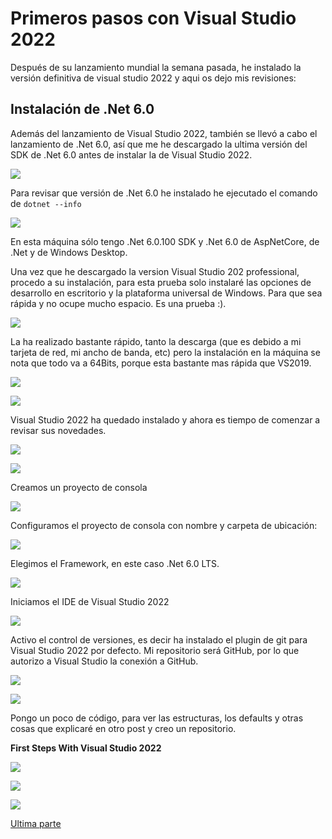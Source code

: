 # Primeros pasos con Visual Studio 2022

Después de su lanzamiento mundial la semana pasada, he instalado la versión definitiva de visual studio 2022 y aqui os dejo mis revisiones:

## Instalación de .Net 6.0

Además del lanzamiento de Visual Studio 2022, también se llevó a cabo el lanzamiento de .Net 6.0, así que me he descargado la ultima versión del SDK de .Net 6.0 antes de instalar la de Visual Studio 2022.

![](img/00.png)



Para revisar que versión de .Net 6.0 he instalado he ejecutado el comando de ```dotnet --info ```



![](img/00A.png)


En esta máquina sólo tengo .Net 6.0.100 SDK y .Net 6.0 de AspNetCore, de .Net y de Windows Desktop.



Una vez que he descargado la version Visual Studio 202 professional, procedo a su instalación, para esta prueba solo instalaré las opciones de desarrollo en escritorio y la plataforma universal de Windows. Para que sea rápida y no ocupe mucho espacio. Es una prueba :).



![](img/01.png)



La ha realizado bastante rápido, tanto la descarga (que es debido a mi tarjeta de red, mi ancho de banda, etc) pero la instalación en la máquina  se nota que todo va a 64Bits, porque esta bastante mas rápida que VS2019.



![](img/03.png)



![](img/04.png)



Visual Studio 2022 ha quedado instalado y ahora es tiempo de comenzar a revisar sus novedades.

![](img/06.png)

![](img/07.png)



Creamos un proyecto de consola

![](img/08.png)



Configuramos el proyecto de consola con nombre y carpeta de ubicación:

![](img/09.png)



Elegimos el Framework, en este caso .Net 6.0 LTS.

![](img/10.png)



Iniciamos el IDE de Visual Studio 2022

![](img/11.png)



Activo el control de versiones, es decir ha instalado el plugin de git para Visual Studio 2022 por defecto. Mi repositorio será GitHub, por lo que autorizo a Visual Studio la conexión a GitHub.

![](img/12.png)

![](img/13.png)

Pongo un poco de código, para ver las estructuras, los defaults y otras cosas que explicaré en otro post y creo un repositorio.

**First Steps With Visual Studio 2022**



![](img/14.png)

![](img/15.png)

![](img/07A.png)



[Ultima parte](RemoviendoElDesorden.md) 
